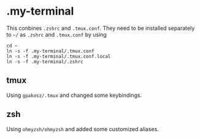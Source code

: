 # .my-terminal
This conbines `.zshrc` and `.tmux.conf`. They need to be installed separately to `~/` as `.zshrc`
and `.tmux.conf` by using 
```shell
cd ~
ln -s -f .my-terminal/.tmux.conf
ln -s -f .my-terminal/.tmux.conf.local
ln -s -f .my-terminal/.zshrc
```

## tmux
Using `gpakosz/.tmux` and changed some keybindings.

## zsh
Using `ohmyzsh/ohmyzsh` and added some customized aliases.
